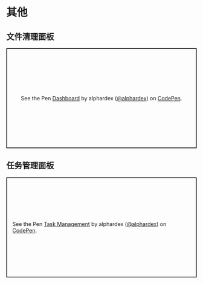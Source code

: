 # 其他

## 文件清理面板

<p class="codepen" data-height="265" data-theme-id="dark" data-default-tab="html,result" data-user="alphardex" data-slug-hash="yLNwKqx" style="height: 265px; box-sizing: border-box; display: flex; align-items: center; justify-content: center; border: 2px solid; margin: 1em 0; padding: 1em;" data-pen-title="Dashboard">
  <span>See the Pen <a href="https://codepen.io/alphardex/pen/yLNwKqx">
  Dashboard</a> by alphardex (<a href="https://codepen.io/alphardex">@alphardex</a>)
  on <a href="https://codepen.io">CodePen</a>.</span>
</p>
<script async src="https://static.codepen.io/assets/embed/ei.js"></script>

## 任务管理面板

<p class="codepen" data-height="265" data-theme-id="dark" data-default-tab="html,result" data-user="alphardex" data-slug-hash="xxGoKEO" style="height: 265px; box-sizing: border-box; display: flex; align-items: center; justify-content: center; border: 2px solid; margin: 1em 0; padding: 1em;" data-pen-title="Task Management">
  <span>See the Pen <a href="https://codepen.io/alphardex/pen/xxGoKEO">
  Task Management</a> by alphardex (<a href="https://codepen.io/alphardex">@alphardex</a>)
  on <a href="https://codepen.io">CodePen</a>.</span>
</p>
<script async src="https://static.codepen.io/assets/embed/ei.js"></script>
